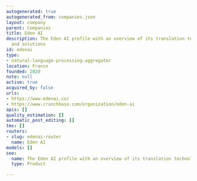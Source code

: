 ```yaml
---
autogenerated: true
autogenerated_from: companies.json
layout: company
parent: Companies
title: Eden AI
description: The Eden AI profile with an overview of its translation technologies
  and solutions
id: edenai
type:
- natural-language-processing-aggregator
location: France
founded: 2020
note: null
active: true
acquired_by: false
urls:
- https://www.edenai.co/
- https://www.crunchbase.com/organization/eden-ai
apis: []
quality_estimation: []
automatic_post_editing: []
tms: []
routers:
- slug: edenai-router
  name: Eden AI
models: []
seo:
  name: The Eden AI profile with an overview of its translation technologies and solutions
  type: Product

---
```


